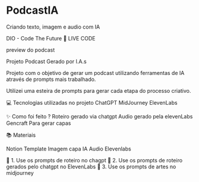 # PodcastIA
Criando texto, imagem e audio com IA


DIO - Code The Future 🔴 LIVE CODE

preview do podcast

Projeto Podcast Gerado por I.A.s

Projeto com o objetivo de gerar um podcast utilizando ferramentas de IA através de prompts mais trabalhado.

Utilizei uma esteira de prompts para gerar cada etapa do processo criativo.

💻 Tecnologias utilizadas no projeto
ChatGPT
MidJourney
ElevenLabs

✨ Como foi feito ?
Roteiro gerado via chatgpt
Audio gerado pela elevenLabs
Gencraft Para gerar capas

📚 Materiais

Notion Template
Imagem capa IA
Audio Elevenlabs

🤖 1. Use os prompts de roteiro no chagpt
🤖 2. Use os prompts de roteiro gerados pelo chatgpt no ElevenLabs
🤖 3. Use os prompts de artes no midjourney
